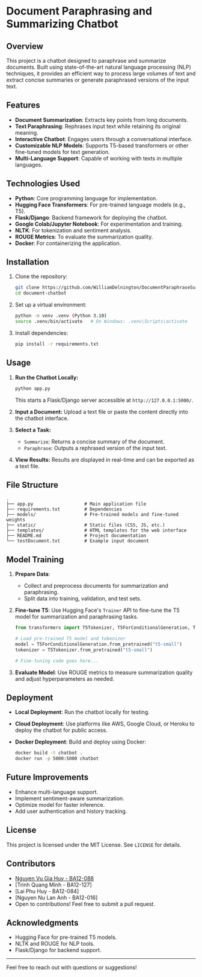 # Document Paraphrasing and Summarizing Chatbot

## Overview

This project is a chatbot designed to paraphrase and summarize documents. Built using state-of-the-art natural language processing (NLP) techniques, it provides an efficient way to process large volumes of text and extract concise summaries or generate paraphrased versions of the input text.

## Features

- **Document Summarization**: Extracts key points from long documents.
- **Text Paraphrasing**: Rephrases input text while retaining its original meaning.
- **Interactive Chatbot**: Engages users through a conversational interface.
- **Customizable NLP Models**: Supports T5-based transformers or other fine-tuned models for text generation.
- **Multi-Language Support**: Capable of working with texts in multiple languages.

## Technologies Used

- **Python**: Core programming language for implementation.
- **Hugging Face Transformers**: For pre-trained language models (e.g., T5).
- **Flask/Django**: Backend framework for deploying the chatbot.
- **Google Colab/Jupyter Notebook**: For experimentation and training.
- **NLTK**: For tokenization and sentiment analysis.
- **ROUGE Metrics**: To evaluate the summarization quality.
- **Docker**: For containerizing the application.

## Installation

1. Clone the repository:
   ```bash
   git clone https://github.com/WilliamDelnington/DocumentParaphraseSummarize.git
   cd document-chatbot
   ```
2. Set up a virtual environment:
   ```bash
   python -m venv .venv (Python 3.10)
   source .venv/bin/activate   # On Windows: .venv\Scripts\activate
   ```
3. Install dependencies:
   ```bash
   pip install -r requirements.txt
   ```

## Usage

1. **Run the Chatbot Locally:**

   ```bash
   python app.py
   ```

   This starts a Flask/Django server accessible at `http://127.0.0.1:5000/`.

2. **Input a Document:** Upload a text file or paste the content directly into the chatbot interface.

3. **Select a Task:**

   - `Summarize`: Returns a concise summary of the document.
   - `Paraphrase`: Outputs a rephrased version of the input text.

4. **View Results:** Results are displayed in real-time and can be exported as a text file.

## File Structure

```
.
├── app.py                   # Main application file
├── requirements.txt         # Dependencies
├── models/                  # Pre-trained models and fine-tuned weights
├── static/                  # Static files (CSS, JS, etc.)
├── templates/               # HTML templates for the web interface
├── README.md                # Project documentation
└── testDocument.txt         # Example input document
```

## Model Training

1. **Prepare Data**:

   - Collect and preprocess documents for summarization and paraphrasing.
   - Split data into training, validation, and test sets.

2. **Fine-tune T5**: Use Hugging Face's `Trainer` API to fine-tune the T5 model for summarization and paraphrasing tasks.

   ```python
   from transformers import T5Tokenizer, T5ForConditionalGeneration, Trainer, TrainingArguments

   # Load pre-trained T5 model and tokenizer
   model = T5ForConditionalGeneration.from_pretrained("t5-small")
   tokenizer = T5Tokenizer.from_pretrained("t5-small")

   # Fine-tuning code goes here...
   ```

3. **Evaluate Model**: Use ROUGE metrics to measure summarization quality and adjust hyperparameters as needed.

## Deployment

- **Local Deployment**: Run the chatbot locally for testing.

- **Cloud Deployment**: Use platforms like AWS, Google Cloud, or Heroku to deploy the chatbot for public access.

- **Docker Deployment**: Build and deploy using Docker:

  ```bash
  docker build -t chatbot .
  docker run -p 5000:5000 chatbot
  ```

## Future Improvements

- Enhance multi-language support.
- Implement sentiment-aware summarization.
- Optimize model for faster inference.
- Add user authentication and history tracking.

## License

This project is licensed under the MIT License. See `LICENSE` for details.

## Contributors

- [Nguyen Vu Gia Huy - BA12-088](https://github.com/WilliamDelnington)
- [Trinh Quang Minh - BA12-127]
- [Lai Phu Huy - BA12-084]
- [Nguyen Nu Lan Anh - BA12-016]
- Open to contributions! Feel free to submit a pull request.

## Acknowledgments

- Hugging Face for pre-trained T5 models.
- NLTK and ROUGE for NLP tools.
- Flask/Django for backend support.

---

Feel free to reach out with questions or suggestions!

